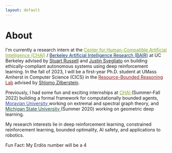 ```yaml
---
layout: default
---
```


# About

I'm currently a research intern at the <a href="https://humancompatible.ai/" style="color: rgb(129, 162, 46)">Center for Human-Compatible Artificial Intelligence (CHAI)</a> / <a href="https://bair.berkeley.edu/" style="color: rgb(1, 49, 98)">Berkeley Artificial Intelligence Research (BAIR)</a> at UC Berkeley advised by [Stuart Russell](https://people.eecs.berkeley.edu/~russell) and [Justin Svegliato](https://justinsvegliato.com/) on building ethically-compliant autonomous systems using deep reinforcement learning. In the fall of 2023, I will be a first-year Ph.D. student at UMass Amherst in Computer Science (CICS) in the <a href="https://www.cics.umass.edu/research/group/resource-bounded-reasoning-lab" style="color: rgb(136, 28, 29)"> Resource-Bounded Reasoning Lab</a> advised by [Shlomo Zilberstein](https://groups.cs.umass.edu/shlomo/). 

Previously, I had some fun and exciting internships at <a href="https://humancompatible.ai/" style="color: rgb(129, 162, 46)"> CHAI </a> (Summer-Fall 2022) building a formal framework for computationally bounded agents, <a href="https://lbc.msu.edu/about/suriem.html" style="color: rgb(44, 70, 147)"> Moravian University </a> working on extremal and spectral graph theory, and <a href="https://lbc.msu.edu/about/suriem.html" style="color: rgb(25, 69, 59)"> Michigan State University </a> (Summer 2020) working on geometric deep learning.

My research interests lie in deep reinforcement learning, constrained reinforcement learning, bounded optimality, AI safety, and applications to robotics.

Fun Fact: My Erd&ouml;s number will be a 4

<!-- ### Inline styles and components
Text can be **bold**, _italic_, or ~~strikethrough~~.

[Link to another page](./another-page.html).

There should be whitespace between paragraphs.

There should be whitespace between paragraphs. We recommend including a README, or a file with information about your project. -->